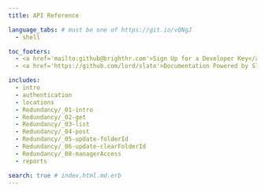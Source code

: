 ```yaml
---
title: API Reference

language_tabs: # must be one of https://git.io/vQNgJ
  - shell

toc_footers:
  - <a href='mailto:github@brighthr.com'>Sign Up for a Developer Key</a>
  - <a href='https://github.com/lord/slate'>Documentation Powered by Slate</a>

includes:
  - intro
  - authentication
  - locations
  - Redundancy/_01-intro
  - Redundancy/_02-get
  - Redundancy/_03-list
  - Redundancy/_04-post
  - Redundancy/_05-update-folderId
  - Redundancy/_06-update-clearFolderId
  - Redundancy/_08-managerAccess
  - reports

search: true # index.html.md.erb
---
```


</br>
</br>